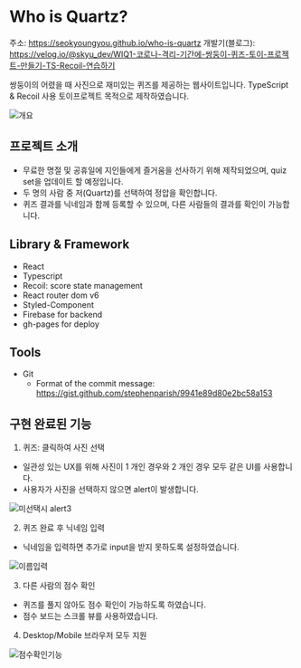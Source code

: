 # Who is Quartz?
주소: https://seokyoungyou.github.io/who-is-quartz
개발기(블로그): https://velog.io/@skyu_dev/WIQ1-코로나-격리-기간에-쌍둥이-퀴즈-토이-프로젝트-만들기-TS-Recoil-연습하기


쌍둥이의 어렸을 때 사진으로 재미있는 퀴즈를 제공하는 웹사이트입니다. TypeScript & Recoil 사용 토이프로젝트 목적으로 제작하였습니다.

![개요](https://user-images.githubusercontent.com/79842380/198297380-91163fe0-496e-499b-af6b-2e8a8058a37f.gif)



## 프로젝트 소개
+ 무료한 명절 및 공휴일에 지인들에게 즐거움을 선사하기 위해 제작되었으며, quiz set을 업데이트 할 예정입니다.
+ 두 명의 사람 중 저(Quartz)를 선택하여 정압을 확인합니다.
+ 퀴즈 결과를 닉네임과 함께 등록할 수 있으며, 다른 사람들의 결과를 확인이 가능합니다.

## Library & Framework
- React
- Typescript
- Recoil: score state management
- React router dom v6
- Styled-Component
- Firebase for backend
- gh-pages for deploy

## Tools
- Git
  - Format of the commit message: https://gist.github.com/stephenparish/9941e89d80e2bc58a153
  
## 구현 완료된 기능
1. 퀴즈: 클릭하여 사진 선택
+ 일관성 있는 UX를 위해 사진이 1 개인 경우와 2 개인 경우 모두 같은 UI를 사용합니다.
+ 사용자가 사진을 선택하지 않으면 alert이 발생합니다.

![미선택시 alert3](https://user-images.githubusercontent.com/79842380/198295550-c98f832d-310d-4740-8936-9ba886f2fedb.gif)

2. 퀴즈 완료 후 닉네임 입력
+ 닉네임을 입력하면 추가로 input을 받지 못하도록 설정하였습니다. 

![이름입력](https://user-images.githubusercontent.com/79842380/198294418-c61708b0-f668-4509-95d0-9b3510817fd8.gif)

3. 다른 사람의 점수 확인
+ 퀴즈를 풀지 않아도 점수 확인이 가능하도록 하였습니다.
+ 점수 보드는 스크롤 뷰를 사용하였습니다.

4. Desktop/Mobile 브라우저 모두 지원

![점수확인기능](https://user-images.githubusercontent.com/79842380/198294433-33a6e851-8ad3-4e81-86d7-2f088fb753ca.gif)
